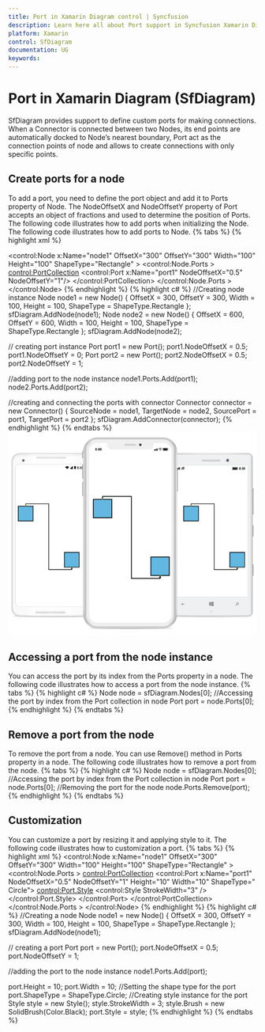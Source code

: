 ```yaml
---
title: Port in Xamarin Diagram control | Syncfusion
description: Learn here all about Port support in Syncfusion Xamarin Diagram (SfDiagram) control and more.
platform: Xamarin
control: SfDiagram
documentation: UG
keywords: 
---
```


# Port in Xamarin Diagram (SfDiagram)
SfDiagram provides support to define custom ports for making connections. When a Connector is connected between two Nodes, its end points are automatically docked to Node’s nearest boundary, Port act as the connection points of node and allows to create connections with only specific points.

## Create ports for a node
To add a port, you need to define the port object and add it to Ports property of Node. The NodeOffsetX and NodeOffsetY property of Port accepts an object of fractions and used to determine the position of Ports. The following code illustrates how to add ports when initializing the Node.
The following code illustrates how to add ports to Node.
{% tabs %}
{% highlight xml %}
<!--creating node instance-->
<control:Node x:Name="node1" OffsetX="300" OffsetY="300" Width="100" Height="100" ShapeType="Rectangle" >
                        <!--creating port instance-->
                        <control:Node.Ports >
                            <control:PortCollection>
                                <control:Port x:Name="port1" NodeOffsetX="0.5" NodeOffsetY="1"/>
                            </control:PortCollection>
                        </control:Node.Ports >
</control:Node>
{% endhighlight %}
{% highlight c# %}
//Creating node instance
Node node1 = new Node() { OffsetX = 300, OffsetY = 300, Width = 100, Height = 100, ShapeType = ShapeType.Rectangle };
sfDiagram.AddNode(node1);
Node node2 = new Node() { OffsetX = 600, OffsetY = 600, Width = 100, Height = 100, ShapeType = ShapeType.Rectangle };
sfDiagram.AddNode(node2);

// creating port instance
Port port1 = new Port();
port1.NodeOffsetX = 0.5;
port1.NodeOffsetY = 0;
Port port2 = new Port();
port2.NodeOffsetX = 0.5;
port2.NodeOffsetY = 1;

//adding port to the node instance
node1.Ports.Add(port1);
node2.Ports.Add(port2);

//creating and connecting the ports with connector
Connector connector = new Connector() { SourceNode = node1, TargetNode = node2, SourcePort = port1, TargetPort = port2 };
sfDiagram.AddConnector(connector);
{% endhighlight %}
{% endtabs %}
![Port in Xamarin.Forms diagram](Port_images/Port_img1.jpeg)

## Accessing a port from the node instance
You can access the port by its index from the Ports property in a node.
The following code illustrates how to access a port from the node instance.
{% tabs %}
{% highlight c# %}
Node node = sfDiagram.Nodes[0];
//Accessing the port by index from the Port collection in node
Port port = node.Ports[0];
{% endhighlight %}
{% endtabs %}

## Remove a port from the node
To remove the port from a node. You can use Remove() method in Ports property in a node.
The following code illustrates how to remove a port from the node.
{% tabs %}
{% highlight c# %}
Node node = sfDiagram.Nodes[0];
//Accessing the port by index from the Port collection in node
Port port = node.Ports[0];
//Removing the port for the node 
node.Ports.Remove(port);
{% endhighlight %}
{% endtabs %}

## Customization
You can customize a port by resizing it and applying style to it.
The following code illustrates how to customization a port.
{% tabs %}
{% highlight xml %}
<control:Node x:Name="node1" OffsetX="300" OffsetY="300" Width="100" Height="100" ShapeType="Rectangle" >
    <!--creating port instance-->
    <control:Node.Ports >
        <control:PortCollection>
            <control:Port x:Name="port1" NodeOffsetX="0.5" NodeOffsetY="1" Height="10" Width="10" ShapeType=" Circle">
                <control:Port.Style>
                    <control:Style StrokeWidth="3" />
                </control:Port.Style>
            </control:Port>
        </control:PortCollection>
    </control:Node.Ports >
</control:Node>
{% endhighlight %}
{% highlight c# %}
//Creating a node
Node node1 = new Node() { OffsetX = 300, OffsetY = 300, Width = 100, Height = 100, ShapeType = ShapeType.Rectangle };
sfDiagram.AddNode(node1);

// creating a port 
Port port = new Port();
port.NodeOffsetX = 0.5;
port.NodeOffsetY = 1;

//adding the port to the node instance
node1.Ports.Add(port);

port.Height = 10;
port.Width = 10;
//Setting the shape type for the port
port.ShapeType = ShapeType.Circle;
//Creating style instance for the port 
Style style = new Style();
style.StrokeWidth = 3;
style.Brush = new SolidBrush(Color.Black);
port.Style = style;
{% endhighlight %}
{% endtabs %}
